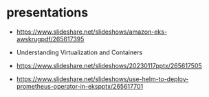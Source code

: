 # presentations

- https://www.slideshare.net/slideshows/amazon-eks-awskrugpdf/265617395

- Understanding Virtualization and Containers
- https://www.slideshare.net/slideshows/20230117pptx/265617505

- https://www.slideshare.net/slideshows/use-helm-to-deploy-prometheus-operator-in-ekspptx/265617701
